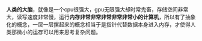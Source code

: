 **人类的大脑**，就像是一个cpu很强大，gpu无限强大却时常鬼畜，存储空间非常大，读写速度非常慢，运行**内存非常非常非常非常非常小的计算机**，所以有了抽象化的概念，一层一层摞起来的概念相当于是指针代替数据本身进入内存，才使得人类那微小的运存可以用来思考复杂问题。

